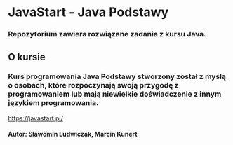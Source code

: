 # JavaStart - Java Podstawy
### Repozytorium zawiera rozwiązane zadania z kursu Java. 

## O kursie
### Kurs programowania Java Podstawy stworzony został z myślą o osobach, które rozpoczynają swoją przygodę z programowaniem lub mają niewielkie doświadczenie z innym językiem programowania.
https://javastart.pl/
#### Autor: Sławomin Ludwiczak, Marcin Kunert


